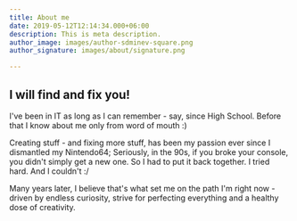 ```yaml
---
title: About me
date: 2019-05-12T12:14:34.000+06:00
description: This is meta description.
author_image: images/author-sdminev-square.png
author_signature: images/about/signature.png

---
```

## I will find and fix you!

I've been in IT as long as I can remember - say, since High School. Before that I know about me only from word of mouth :)

Creating stuff - and fixing more stuff, has been my passion ever since I dismantled my Nintendo64; Seriously, in the 90s, if you broke your console, you didn't simply get a new one. So I had to put it back together. I tried hard. And I couldn't :/ 

Many years later, I believe that's what set me on the path I'm right now - driven by endless curiosity, strive for perfecting everything and a healthy dose of creativity.